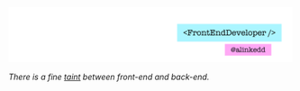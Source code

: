 <!--
**alinkedd/alinkedd** is a ✨ _special_ ✨ repository because its `README.md` (this file) appears on your GitHub profile.
-->

[<img src="assets/background.png" alt="background image for profile"/>](https://www.linkedin.com/in/alina-listunova/)

*There is a fine [taint](https://react.dev/reference/react/experimental_taintObjectReference) between front-end and back-end.*
